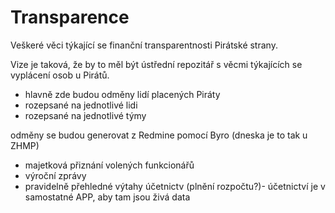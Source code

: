 # Transparence
Veškeré věci týkající se finanční transparentnosti Pirátské strany.

Vize je taková, že by to měl být ústřední repozitář s věcmi týkajících se vyplácení osob u Pirátů.

 * hlavně zde budou odměny lidí placených Piráty
 * rozepsané na jednotlivé lidi
 * rozepsané na jednotlivé týmy

odměny se budou generovat z Redmine pomocí Byro (dneska je to tak u ZHMP)

  * majetková přiznání volených funkcionářů
  * výroční zprávy
  * pravidelně přehledné výtahy účetnictv (plnění rozpočtu?)- účetnictví je v samostatné APP, aby tam jsou živá data
